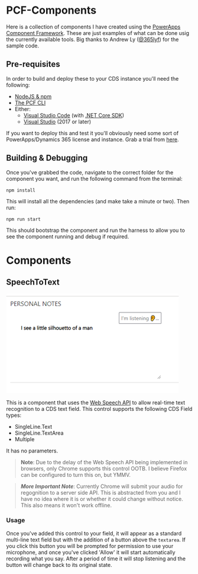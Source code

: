 # PCF-Components

Here is a collection of components I have created using the [PowerApps Component Framework](https://docs.microsoft.com/en-us/powerapps/developer/component-framework/overview). These are just examples of what can be done usig the currently available tools. Big thanks to Andrew Ly ([@365lyf](https://twitter.com/365lyf)) for the sample code.

## Pre-requisites 

In order to build and deploy these to your CDS instance you'll need the following:

- [NodeJS & npm](https://nodejs.org/en/)
- [The PCF CLI](https://docs.microsoft.com/en-us/powerapps/developer/component-framework/create-custom-controls-using-pcf)
- Either:
    - [Visual Studio Code](https://code.visualstudio.com/) (with [.NET Core SDK](https://dotnet.microsoft.com/download))
    - [Visual Studio](https://visualstudio.microsoft.com/) (2017 or later)

If you want to deploy this and test it you'll obviously need some sort of PowerApps/Dynamics 365 license and instance. Grab a trial from [here](https://trials.dynamics.com/).

## Building & Debugging

Once you've grabbed the code, navigate to the correct folder for the component you want, and run the following command from the terminal:

```shell
npm install
```

This will install all the dependencies (and make take a minute or two). Then run:

```shell
npm run start
```

This should bootstrap the component and run the harness to allow you to see the component running and debug if required.

# Components

## SpeechToText

![alt text](https://raw.githubusercontent.com/BenLBartle/PCF-Components/master/SpeechToText.png "Speech To Text Screenshot")

This is a component that uses the [Web Speech API](https://developer.mozilla.org/en-US/docs/Web/API/Web_Speech_API/Using_the_Web_Speech_API) to allow real-time text recognition to a CDS text field. This control supports the following CDS Field types:

- SingleLine.Text
- SingleLine.TextArea
- Multiple

It has no parameters.

> **Note**: Due to the delay of the Web Speech API being implemented in browsers, only Chrome supports this control OOTB. I believe Firefox can be configured to turn this on, but YMMV.

> ***More Important Note***: Currently Chrome will submit your audio for regognition to a server side API. This is abstracted from you and I have no idea where it is or whether it could change without notice. This also means it won't work offline.

### Usage
Once you've added this control to your field, it will appear as a standard multi-line text field but with the addition of a button above the `textarea`. If you click this button you will be prompted for permission to use your microphone, and once you've clicked 'Allow' it will start automatically recording what you say. After a period of time it will stop listening and the button will change back to its original state.